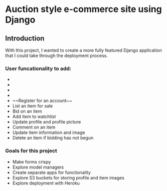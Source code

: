 # Auction style e-commerce site using Django

## Introduction
With this project, I wanted to create a more fully featured Django application that I could take through the deployment process. 

### User funcationality to add:


*
*
*
*
    <li>~~Register for an account~~</li>
    <li>List an item for sale</li>
    <li>Bid on an item</li>
    <li>Add item to watchlist</li>
    <li>Update profile and profile picture</li>
    <li>Comment on an item</li>
    <li>Update item information and image</li>
    <li>Delete an item if bidding has not begun</li>
</ul>

### Goals for this project

<ul>
    <li>Make forms crispy</li>
    <li>Explore model managers</li>
    <li>Create separate apps for functionality</li>
    <li>Explore S3 buckets for storing profile and item images</li>
    <li>Explore deployment with Heroku</li>
</ul>
